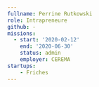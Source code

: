 ```yaml
---
fullname: Perrine Rutkowski
role: Intrapreneure
github: -
missions:
  - start: '2020-02-12'
    end: '2020-06-30'
    status: admin
    employer: CEREMA
startups:
    - Friches
---
```

